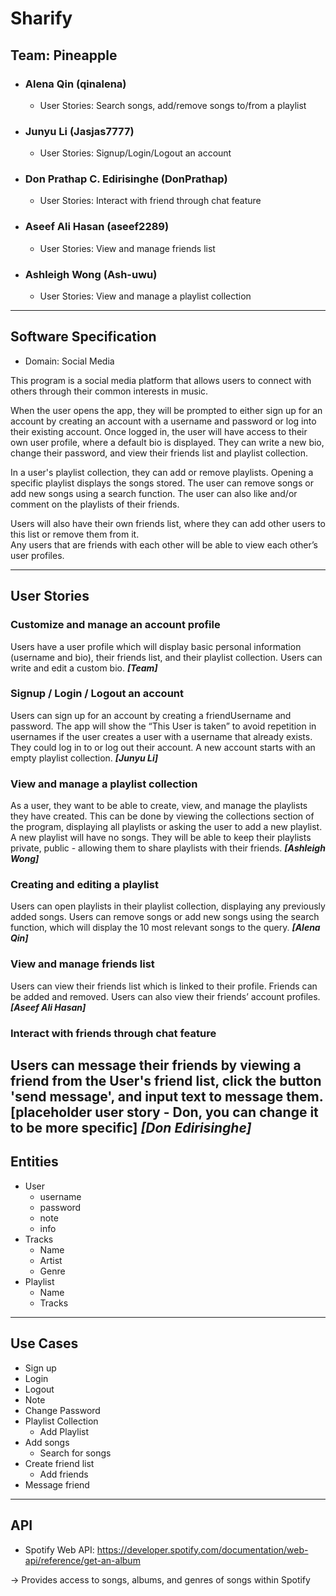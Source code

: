# Sharify

## Team: Pineapple
- ### Alena Qin (qinalena)
  - User Stories: Search songs, add/remove songs to/from a playlist
- ### Junyu Li (Jasjas7777)
  - User Stories: Signup/Login/Logout an account
- ### Don Prathap C. Edirisinghe (DonPrathap)
  - User Stories: Interact with friend through chat feature
- ### Aseef Ali Hasan (aseef2289)
  - User Stories: View and manage friends list
- ### Ashleigh Wong (Ash-uwu)
  - User Stories: View and manage a playlist collection
____
## Software Specification
- Domain: Social Media

This program is a social media platform that allows users to connect with
others through their common interests in music.

When the user opens the app, they will be prompted to either sign up for an account by creating an account with a username and password
or log into their existing account.  Once logged in, the user will have access to their own user profile, where a default bio is displayed. They
can write a new bio, change their password, and view their friends list and playlist collection.

In a user's playlist collection, they can add or remove playlists. Opening a specific playlist displays the songs stored. 
The user can remove songs or add new songs using a search function. The user can also like and/or comment on the playlists of their friends.

Users will also have their own friends list, where they can add other users to this list or remove them from it.  
Any users that are friends with each other will be able to view each other’s user profiles.
____
## User Stories
### Customize and manage an account profile
Users have a user profile which will display basic personal information (username and bio), their friends list,
and their playlist collection. Users can write and edit a custom bio. ***[Team]***

### Signup / Login / Logout an account
Users can sign up for an account by creating a friendUsername and password. The app will show the “This User is taken”
to avoid repetition in usernames if the user creates a user with a username that already exists. They could log in to or log out
their account. A new account starts with an empty playlist collection. ***[Junyu Li]***

### View and manage a playlist collection
As a user, they want to be able to create, view, and manage the playlists they have created.  This can be done by 
viewing the collections section of the program, displaying all playlists or asking the user to add a new playlist. A new playlist will have no songs.
They will be able to keep their playlists private,  public -  allowing them to share playlists with their friends. 
***[Ashleigh Wong]***

### Creating and editing a playlist
Users can open playlists in their playlist collection, displaying any previously added songs. 
Users can remove songs or add new songs using the search function, which will display the 10 most relevant songs to the query. 
***[Alena Qin]***

### View and manage friends list
Users can view their friends list which is linked to their profile. Friends can be added and removed. Users can also
view their friends’ account profiles. ***[Aseef Ali Hasan]***

### Interact with friends through chat feature
Users can message their friends by viewing a friend from the User's friend list, click the button 'send message', and 
input text to message them. [placeholder user story - Don, you can change it to be more specific] ***[Don Edirisinghe]***
----
## Entities
- User
  - username
  - password
  - note
  - info
- Tracks
  - Name
  - Artist
  - Genre
- Playlist
  - Name
  - Tracks
____
## Use Cases
- Sign up
- Login
- Logout
- Note
- Change Password
- Playlist Collection
  - Add Playlist
- Add songs
  - Search for songs
- Create friend list
  - Add friends
- Message friend
____
## API
- Spotify Web API: https://developer.spotify.com/documentation/web-api/reference/get-an-album

-> Provides access to songs, albums, and genres of songs within Spotify
